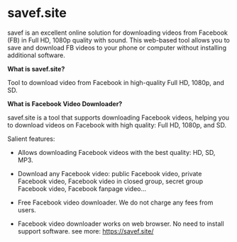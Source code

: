 # savef.site
savef is an excellent online solution for downloading videos from Facebook (FB) in Full HD, 1080p quality with sound. This web-based tool allows you to save and download FB videos to your phone or computer without installing additional software.

<b>What is savef.site?</b>

Tool to download video from Facebook in high-quality Full HD, 1080p, and SD.

<b>What is Facebook Video Downloader?</b>
 
savef.site is a tool that supports downloading Facebook videos, helping you to download videos on Facebook with high quality: Full HD, 1080p, and SD.

Salient features:

- Allows downloading Facebook videos with the best quality: HD, SD, MP3.

- Download any Facebook video: public Facebook video, private Facebook video, Facebook video in closed group, secret group Facebook video, Facebook fanpage video...

- Free Facebook video downloader. We do not charge any fees from users.

- Facebook video downloader works on web browser. No need to install support software.
see more: https://savef.site/
